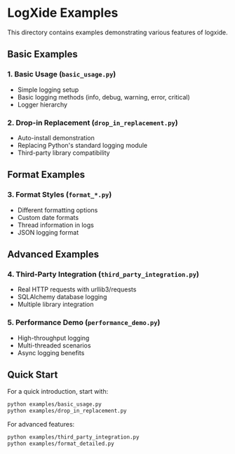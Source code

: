 # LogXide Examples

This directory contains examples demonstrating various features of logxide.

## Basic Examples

### 1. Basic Usage (`basic_usage.py`)
- Simple logging setup
- Basic logging methods (info, debug, warning, error, critical)
- Logger hierarchy

### 2. Drop-in Replacement (`drop_in_replacement.py`)
- Auto-install demonstration
- Replacing Python's standard logging module
- Third-party library compatibility

## Format Examples

### 3. Format Styles (`format_*.py`)
- Different formatting options
- Custom date formats
- Thread information in logs
- JSON logging format

## Advanced Examples

### 4. Third-Party Integration (`third_party_integration.py`)
- Real HTTP requests with urllib3/requests
- SQLAlchemy database logging
- Multiple library integration

### 5. Performance Demo (`performance_demo.py`)
- High-throughput logging
- Multi-threaded scenarios
- Async logging benefits

## Quick Start

For a quick introduction, start with:

```bash
python examples/basic_usage.py
python examples/drop_in_replacement.py
```

For advanced features:

```bash
python examples/third_party_integration.py
python examples/format_detailed.py
```
